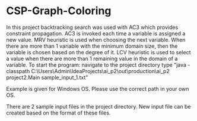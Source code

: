 # CSP-Graph-Coloring
In this project backtracking search was used with AC3 which provides constraint propagation. AC3 is invoked each time a variable is assigned a new value. MRV heuristic is used when choosing the next variable. When there are more than 1 variable with the minimum domain size, then the variable is chosen based on the degree of it. LCV heuristic is used to select a value when there are more than 1 remaining value in the domain of a variable.
To start the program:
navigate to the project directory
type "java -classpath C:\Users\Admin\IdeaProjects\ai_p2\out\production\ai_p2 project2.Main sample_input_1.txt"

Example is given for Windows OS. Please use the correct path in your own OS.

There are 2 sample input files in the project directory.
New input file can be created based on the format of these files.
